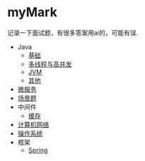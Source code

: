 # myMark
记录一下面试题，有很多答案用ai的，可能有误.

- Java
  - [基础](https://github.com/FTBoojux/myMark/tree/main/Java/basic)
  - [多线程与高并发](https://github.com/FTBoojux/myMark/tree/main/Java/threadAndCurrency) 
  - [JVM](https://github.com/FTBoojux/myMark/tree/main/Java/JVM)
  - [其他](https://github.com/FTBoojux/myMark/tree/main/Java/others)
- [微服务](https://github.com/FTBoojux/myMark/tree/main/microService)
- [场景题](https://github.com/FTBoojux/myMark/tree/main/scenario)
- 中间件
  - [缓存](https://github.com/FTBoojux/myMark/tree/main/middleware/cache)
- [计算机网络](https://github.com/FTBoojux/myMark/tree/main/computerNetwork)
- [操作系统](https://github.com/FTBoojux/myMark/tree/main/os)
- 框架
  - [Spring](https://github.com/FTBoojux/myMark/tree/main/framework/spring)